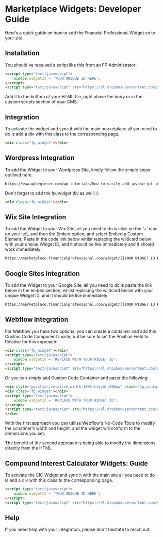 # Marketplace Widgets: Developer Guide

Here's a quick guide on how to add the Financial Professional Widget on to your site.

## Installation

You should've received a script like this from an FP Administrator:

```html
<script type="text/javascript">
    window.widgetId = 'YOUR UNIQUE ID HERE';
</script>
<script type="text/javascript" src="https://dl.dropboxusercontent.com/s/mk5kn7jalzx7py5/widget.js?dl=0"></script>
```
Add it to the bottom of your HTML file, right above the body or in the custom scripts section of your CMS.
## Integration

To activate the widget and sync it with the main marketplace all you need to do is add a div with this class to the corresponding page.
```html
<div class="fp_widget"></div>
```

## Wordpress Integration

To add the Widget to your Wordpress Site, kindly follow the simple steps outlined here:
```html
https://www.wpbeginner.com/wp-tutorials/how-to-easily-add-javascript-in-wordpress-pages-or-posts/
```
Don't forget to add the fp_widget div as well! :)
```html
<div class="fp_widget"></div>
```
## Wix Site Integration

To add the Widget to your Wix Site, all you need to do is click on the '+' icon on your left, and then the Embed option, and select Embed a Custom Element, Paste in the code link below whilst replacing the wildcard below with your unqiue Widget ID, and it should be live immediately and it should work immediately:
```html
https://marketplace.financialprofessional.com/widget/{{YOUR WIDGET ID HERE}}
```

## Google Sites Integration

To add the Widget to your Google Site, all you need to do is paste the link below in the embed section,
whilst replacing the wildcard below with your unqiue Widget ID, and it should be live immediately:
```html
https://marketplace.financialprofessional.com/widget/{{YOUR WIDGET ID HERE}}
```
## Webflow Integration

For Webflow you have two options, you can create a container and add this Custom Code Component Inside, but be sure to set the Position Field to Relative for this approach:
```html
<div class="fp_widget"></div>
<script type="text/javascript">
    window.widgetId = 'REPLACE WITH YOUR WIDGET ID';
</script>
<script type="text/javascript" src="https://dl.dropboxusercontent.com/s/mk5kn7jalzx7py5/widget.js?dl=0"></script>
```
Or you can simply add Custom Code Container and paste the following:
```html
<div style="position:relative;width:100%;height:800px" class="fp_container">
<div class="fp_widget"></div>
<script type="text/javascript">
    window.widgetId = 'REPLACE WITH YOUR WIDGET ID';
</script>
<script type="text/javascript" src="https://dl.dropboxusercontent.com/s/mk5kn7jalzx7py5/widget.js?dl=0"></script>
</div>
```
With the first approach you can utilise Webflow's No-Code Tools to modify the conatiner's width and height, and the widget will conform to the dimensions you set.

The benefit of the second approach is being able to modify the dimensions directly from the HTML.

## Compound Interest Calculator Widgets: Guide

To activate the CIC Widget and sync it with the main site all you need to do is add a div with this class to the corresponding page.
```html
<script type="text/javascript">
    window.widgetId = 'YOUR UNIQUE ID HERE';
</script>
<script type="text/javascript" src="https://dl.dropboxusercontent.com/s/mk5kn7jalzx7py5/cic_widget_encrypted.js?dl=0"></script>
```

## Help
If you need help with your integration, please don't hesitate to reach out.
